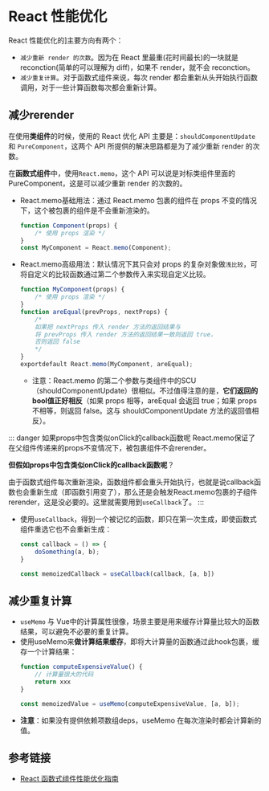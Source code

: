 # React 性能优化

React 性能优化的]主要方向有两个：

- `减少重新 render 的次数`。因为在 React 里最重(花时间最长)的一块就是 reconction(简单的可以理解为 diff)，如果不 render，就不会 reconction。
- `减少重复计算`。对于函数式组件来说，每次 render 都会重新从头开始执行函数调用，对于一些计算函数每次都会重新计算。

## 减少rerender

在使用**类组件**的时候，使用的 React 优化 API 主要是：`shouldComponentUpdate`和 `PureComponent`，这两个 API 所提供的解决思路都是为了减少重新 render 的次数。

在**函数式组件**中，使用`React.memo`，这个 API 可以说是对标类组件里面的 PureComponent，这是可以减少重新 render 的次数的。
- React.memo基础用法：通过 React.memo 包裹的组件在 props 不变的情况下，这个被包裹的组件是不会重新渲染的。
    ```js
    function Component(props) {
        /* 使用 props 渲染 */
    }
    const MyComponent = React.memo(Component);
    ```
- React.memo高级用法：默认情况下其只会对 props 的复杂对象做`浅比较`，可将自定义的比较函数通过第二个参数传入来实现自定义比较。
    ```js
    function MyComponent(props) {
        /* 使用 props 渲染 */
    }
    function areEqual(prevProps, nextProps) {
        /*
        如果把 nextProps 传入 render 方法的返回结果与
        将 prevProps 传入 render 方法的返回结果一致则返回 true，
        否则返回 false
        */
    }
    exportdefault React.memo(MyComponent, areEqual);
    ```
    - 注意：React.memo 的第二个参数与类组件中的SCU（shouldComponentUpdate）很相似。不过值得注意的是，**它们返回的bool值正好相反**（如果 props 相等，areEqual 会返回 true；如果 props 不相等，则返回 false。这与 shouldComponentUpdate 方法的返回值相反）。

::: danger 如果props中包含类似onClick的callback函数呢
React.memo保证了在父组件传递来的props不变情况下，被包裹组件不会rerender。

**但假如props中包含类似onClick的callback函数呢**？

由于函数式组件每次重新渲染，函数组件都会重头开始执行，也就是说callback函数也会重新生成（即函数引用变了），那么还是会触发React.memo包裹的子组件rerender，这是没必要的。这里就需要用到`useCallback`了。
:::

- 使用`useCallback`，得到一个被记忆的函数，即只在第一次生成，即使函数式组件重选它也不会重新生成：
    ```js
    const callback = () => {
        doSomething(a, b);
    }

    const memoizedCallback = useCallback(callback, [a, b])
    ```


## 减少重复计算

- `useMemo` 与 Vue中的计算属性很像，场景主要是用来缓存计算量比较大的函数结果，可以避免不必要的重复计算。
- 使用useMemo来**做计算结果缓存**，即将大计算量的函数通过此hook包裹，缓存一个计算结果：
    ```js
    function computeExpensiveValue() {
        // 计算量很大的代码
        return xxx
    }

    const memoizedValue = useMemo(computeExpensiveValue, [a, b]);
    ```
- **注意**：如果没有提供依赖项数组deps，useMemo 在每次渲染时都会计算新的值。


## 参考链接

- [React 函数式组件性能优化指南](https://mp.weixin.qq.com/s/mpL1MxLjBqSO49TRijeyeg)
